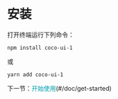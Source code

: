# 安装

打开终端运行下列命令：

```
npm install coco-ui-1
```

或

```
yarn add coco-ui-1
```

下一节：<font color='#009fad'>开始使用</font>(#/doc/get-started)
